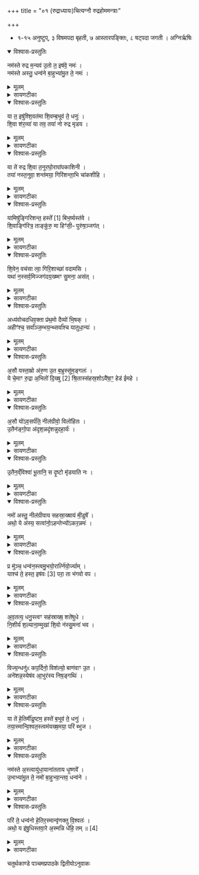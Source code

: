 +++
title = "०१ (रुद्राध्यायः)चित्यग्नौ रुद्रहोममन्त्राः"

+++
 - १-१५ अनुष्टुप्, ३ विषमपदा बृहती,
  ७ आस्तारपङ्क्तिः, ८ षट्पदा जगती । अग्निर्ऋषिः
<details open><summary>विश्वास-प्रस्तुतिः</summary>

नम॑स्ते रुद्र म॒न्यव॑ उ॒तो त॒ इष॑वे॒ नमः॑ ।   
नम॑स्ते अस्तु॒ धन्व॑ने बा॒हुभ्या॑मु॒त ते॒ नमः॑ ।   
</details>

<details><summary>मूलम्</summary>

नम॑स्ते रुद्र म॒न्यव॑ उ॒तो त॒ इष॑वे॒ नमः॑ ।   
नम॑स्ते अस्तु॒ धन्व॑ने बा॒हुभ्या॑मु॒त ते॒ नमः॑ ।   
</details>

<details><summary>सायणटीका</summary>

(चतुर्थाष्टके पञ्चमप्रपाठके प्रथमोऽनुवाकः)

यस्य निःश्वसितं वेदा यो वेदेभ्योऽखिलं जगत्।  
निर्ममे तमहं वन्दे विद्यातीर्थमहेश्वरम्॥

हष्टकाचितयः सर्वाश्चतुर्थे हि समापिताः।  
रुद्राध्याये पञ्चमे तु चित्यग्नौ होम उच्यते॥

कर्मप्रकरणे पाठात्कर्माङ्गत्वमपीष्यते।  
ज्ञानहेतुत्वमप्यस्य सर्वोपनिषदीरितम्॥

किं जप्येनामृतत्वं नो ब्रूहीत्युक्तो मुनिर्जगौ।  
शतरुद्रीयकेणेति जावाला आमनन्ति हि॥

स्मृत्यागमपुराणेषु रुद्राध्यायप्रशंसनम्।  
बह्मस्ति तद्विस्तरेण रुद्रकल्पेऽभिधास्यते॥

इह कर्माङ्गता यादृग्वर्णिता ब्राह्मणेन ताम्।  
बोद्धुं शब्दार्थमात्रस्य विबृतिः क्रियते स्फुटा॥

२११२ कल्पः—“शतरुद्रीयं जुहोति जतिलयवाग्वा वा गवीधुकयवाग्वा वा जर्तिलगवीधुकसक्तुभिर्वा कुशयवसर्पिषाऽजाक्षीरेण मृगीक्षीरेण वाऽर्कपर्णेनोदङ्तिष्ठ न्नुत्तरस्य पक्षस्य उत्तरामपस्यां स्रक्त्यां विकर्ण्यां स्वयमातृण्णायामनुपरिचारं (क्रामं) वा नमस्ते रुद्र मन्यव इत्येताननुवाकांस्त्रेधा विभज्यापि वा प्रथमादुपक्रम्य नमस्तक्षभ्य इति जानुदघ्ने धारयमाणो रथकारेभ्य इत्युपक्रम्य नमः स्वायुधायेति नाभिदघ्ने शेषेण प्रागवसानेभ्य आस्यदघ्ने हुत्वा सहस्राणि सहस्रश इति दशावदानानि हुत्वाऽन्वारोहाञ्जुहोति नमो रुद्रेभ्यो ये पृथिव्यामिति जानुदघ्ने धारयमाणे नमो रुद्रेभ्यो येऽन्तरिक्ष इति नाभिदघ्ने नमो रुद्रेभ्यो ये दिवीत्यास्यदघ्ने हुत्वैतानेव यजमानं वाचयित्वैतानेव विपरीतान्प्रत्यवरोहान्हुत्वा संचरे पशूनामर्कपर्णमुदस्यति यं द्विष्यात्तस्य संचर इति” इति।  
तत्र प्रथमानुवाके प्रथमामृचमाह— नमस्ते रुद्रेति।   हे रुद्र ते त्वदीयो यो मन्युः कोपस्तस्मै नमोऽस्तु।   स मन्युरस्मद्वैरिष्वेव प्रसरतु नत्वस्मासु।   उत्तापि च ते तवेषवे नमः।   त्वदीयाय बाणाय नमोऽस्तु।   तथा ते धन्वने त्वदीयाय धनुषे नमोऽस्तु।   उतापि च ते बाहुभ्यां त्वदीयाभ्यां धनुर्बाणोपेताभ्यां हस्ताभ्यां नमोऽस्तु।   एतत्सर्वान्वौरिष्वेव प्रवर्ततां न तु मयीत्यभिप्रायः।  
</details>

<details open><summary>विश्वास-प्रस्तुतिः</summary>

या त॒ इषु॑श्शि॒वत॑मा शि॒वम्ब॒भूव॑ ते॒ धनुः॑ ।   
शि॒वा श॑र॒व्या॑ या तव॒ तया॑ नो रुद्र मृडय ।  
</details>

<details><summary>मूलम्</summary>

या त॒ इषु॑श्शि॒वत॑मा शि॒वम्ब॒भूव॑ ते॒ धनुः॑ ।   
शि॒वा श॑र॒व्या॑ या तव॒ तया॑ नो रुद्र मृडय ।  
</details>

<details><summary>सायणटीका</summary>

द्वितीयामृचमाह— या त इषुरिति।   हे रुद्र ते त्वदीया येयमिषुः शिवतमा शान्ततमा बभूव तथा ते त्वदीयं यद्धनुः शिवं शान्तं बभूव, तथा या च तव शरव्या तवेषुधिस्तया शान्तयेष्वा तेन च शान्तेन धनुषा तया च शान्तया शरव्यया नोस्मान्मृडय सुखय।   भक्तेषु प्रवृत्त्यभावात्तेषां शान्तत्वम्।  
</details>

<details open><summary>विश्वास-प्रस्तुतिः</summary>

या ते॑ रुद्र शि॒वा त॒नूरघो॒रापा॑पकाशिनी ।   
तया॑ नस्त॒नुवा॒ शन्त॑मया॒ गिरि॑शन्ता॒भि चा॑कशीहि ।   
</details>

<details><summary>मूलम्</summary>

या ते॑ रुद्र शि॒वा त॒नूरघो॒रापा॑पकाशिनी ।   
तया॑ नस्त॒नुवा॒ शन्त॑मया॒ गिरि॑शन्ता॒भि चा॑कशीहि ।   
</details>

<details><summary>सायणटीका</summary>

अथ तृतीयामृचमाह— या ते रुद्रेति।   द्वे हि रुद्रस्य तनू।   तथा चापरिष्टादाम्नायते रुद्रो वा एष यदग्निस्तस्यैते तनुवौ घोराऽन्या शिवाऽन्या” इति।   हिंसिका घोराऽनुग्राहिका शिवा।   हे रुद्र ते तव या तनूः शिवाऽस्मास्वनुग्रहकारिण्यत एवाघोरा हंसिका न भवति।   अघोरत्वमेव स्पष्टी क्रियतेअपापकाशिनी पाप हिंसारू   २११३ पमनिष्टं काशयतीति पापकाशिनी, तादृशी न भवतीत्यपापकाशिनी।   गिरौ कैलासे स्थित्वा नित्यं प्राणिभ्यो यः शं सुखं तनोति स गिरिशंतस्तस्य संबोधनं हे गिरिशंत।   तथाविध हे रुद्र शंतमयाऽतिशयेन सुखकारिण्या तया तनुवाऽभिचाकशीहि मामभिलक्ष्य प्रकाशं करु।   एतादृशीं त्वदीयां तुनं प्रकाश्य मां सुखिनं कुर्वित्यर्थः।  
</details>

<details open><summary>विश्वास-प्रस्तुतिः</summary>

यामिषु॑ङ्गिरिशन्त॒ हस्ते᳚ [1]  बिभ॒र्ष्यस्त॑वे ।   
शि॒वाङ्गि॑रित्र॒ ताङ्कु॑रु॒ मा हिꣳ॑सी॒ᳶ पुरु॑ष॒ञ्जग॑त् ।
</details>

<details><summary>मूलम्</summary>

यामिषु॑ङ्गिरिशन्त॒ हस्ते᳚ [1]  बिभ॒र्ष्यस्त॑वे ।   
शि॒वाङ्गि॑रित्र॒ ताङ्कु॑रु॒ मा हिꣳ॑सी॒ᳶ पुरु॑ष॒ञ्जग॑त् ।
</details>

<details><summary>सायणटीका</summary>

अथ चतुर्थीमृचमाह— यमिषुमिति।   हे गिरिशंत यामिषुं वाणमस्तवे वैरिषु प्रक्षेप्तुं हस्ते विभार्षि।   कैलासाख्यं गिरिं त्रायते पालयतीति गिरित्रस्तत्संबोधनं हे गिरित्र।   तथाविध हे रुद्र तां हस्ते घृतामिषुं शिवामस्मासु शान्तां कुरु।   पुरुषमस्मदीयं मनुष्यं जगन्मनुष्यव्यतिरिक्तमपि जङ्गमं गवादिकं मा हिंसीः।  
</details>

<details open><summary>विश्वास-प्रस्तुतिः</summary>

शि॒वेन॒ वच॑सा त्वा॒ गिरि॒शाच्छा॑ वदामसि ।   
यथा॑ न॒स्सर्व॒मिज्जग॑दय॒ख्ष्मꣳ सु॒मना॒ अस॑त् ।   
</details>

<details><summary>मूलम्</summary>

शि॒वेन॒ वच॑सा त्वा॒ गिरि॒शाच्छा॑ वदामसि ।   
यथा॑ न॒स्सर्व॒मिज्जग॑दय॒ख्ष्मꣳ सु॒मना॒ अस॑त् ।   
</details>

<details><summary>सायणटीका</summary>

अथ पञ्चमीमाह— शिवेन वचसेति।   गिरौ कौलासे शेते तिष्टतीति गिरिशः।   हे गिरिश त्वामच्छ प्राप्तुं शिवेन मङ्गलेन स्तुतिरूपेण वचसा वदामसि वयं प्रार्थयामहे यथा येन प्रकारेण नोऽस्मददीयं सर्वमिज्जगन्सर्वमपि मनुष्यपश्वादिकं जङ्गप्रजातमयक्ष्मं रोगरहितं सुमना असत्सौमनस्योपेतं भवति तथा कुरु।  
</details>

<details open><summary>विश्वास-प्रस्तुतिः</summary>

अध्य॑वोचदधिव॒क्ता प्र॑थ॒मो दैव्यो॑ भि॒षक् ।   
अहीꣳ॑श्च॒ सर्वा᳚ञ्ज॒म्भय॒न्थ्सर्वा᳚श्च यातुधा॒न्यः॑ ।   
</details>

<details><summary>मूलम्</summary>

अध्य॑वोचदधिव॒क्ता प्र॑थ॒मो दैव्यो॑ भि॒षक् ।   
अहीꣳ॑श्च॒ सर्वा᳚ञ्ज॒म्भय॒न्थ्सर्वा᳚श्च यातुधा॒न्यः॑ ।   
</details>

<details><summary>सायणटीका</summary>

अथ षष्ठीमाह– अध्यवोचदिति।   यो रुद्रोऽविवक्ताध्धिकोऽयमित्येवं सर्वेषामग्रे मां प्रति वक्तुं क्षमस्तेनोक्ते सति मम सर्वाधिक्यं ततानीमेव सिध्यति।   अतस्तादृशो रुद्रोऽध्यवोचन्मां सर्वाधिकं वदतु।   कीदृशोऽघिवक्ता, प्रथमो देवानां मध्ये मुख्यो दैव्यः सर्वान्देवानर्हति स्वयं देवान्पालयितुं क्षम इत्यर्थः।   भिषगेतस्य ध्यानमात्रेण सर्वरोगोपशमनादयं चिकित्सकः।   किं कुर्वन्, अहींश्च सर्वान्सर्पब्याघ्रादन्सिर्वानपि सर्वाश्च यातुधान्यः सर्वा अपि राक्षसजातीर्जम्भयंन्विनाशयन्।   
</details>

<details open><summary>विश्वास-प्रस्तुतिः</summary>

अ॒सौ यस्ता॒म्रो अ॑रु॒ण उ॒त ब॒भ्रुस्सु॑म॒ङ्गलः॑ ।   
ये चे॒माꣳ रु॒द्रा अ॒भितो॑ दि॒ख्षु [2]  श्रि॒तास्स॑हस्र॒शोऽवै॑षा॒ꣳ॒ हेड॑ ईमहे ।   
</details>

<details><summary>मूलम्</summary>

अ॒सौ यस्ता॒म्रो अ॑रु॒ण उ॒त ब॒भ्रुस्सु॑म॒ङ्गलः॑ ।   
ये चे॒माꣳ रु॒द्रा अ॒भितो॑ दि॒ख्षु [2]  श्रि॒तास्स॑हस्र॒शोऽवै॑षा॒ꣳ॒ हेड॑ ईमहे ।   
</details>

<details><summary>सायणटीका</summary>

अथ सप्तमीमाह— असौ यस्ताम्र इति।   यो रुद्रोऽसौ मण्डलस्थादित्यरूपः।   स च ताम्र उदयकालेऽत्यन्तरक्तोऽरुण उदयादूर्ध्वमषिद्रक्तः।   उतापि च बभ्रुस्ततोऽप्यूर्ध्वं पिङ्गलः एवमन्येऽपि वर्णास्तत्तत्कालगता उन्नेयाः।   सुमङ्गलो नानावर्णः संस्तदा तदाऽन्धकारादिनिवर्तकत्वादत्यन्तं मङ्गलः।   ये चाऱ्ये रश्मिरूपा रुद्रा इमामभितोऽस्या भूमेः परितो दिक्षु श्रिताः प्राच्यादिदिक्ष्ववस्थिताः।   ते च सह  २११४ स्त्रशोऽनेकसहस्रसंख्याका।   एषामादित्यतद्रश्मिरूपाणां सर्वेषां रुद्राणां हेडः क्रोधसदृशं तीक्ष्णत्वमवेमहे भक्तिनमस्कारादिना निवारयामः।  
</details>

<details open><summary>विश्वास-प्रस्तुतिः</summary>

अ॒सौ यो॑ऽव॒सर्प॑ति॒ नील॑ग्रीवो॒ विलो॑हितः ।   
उ॒तैन॑ङ्गो॒पा अ॑दृश॒न्नदृ॑शन्नुदहा॒र्यः॑ ।   
</details>

<details><summary>मूलम्</summary>

अ॒सौ यो॑ऽव॒सर्प॑ति॒ नील॑ग्रीवो॒ विलो॑हितः ।   
उ॒तैन॑ङ्गो॒पा अ॑दृश॒न्नदृ॑शन्नुदहा॒र्यः॑ ।   
</details>

<details><summary>सायणटीका</summary>

अथाष्टमीमाह— असौ योऽयेति।   यो रुद्रो नीलग्रीवः कालकूटविषधारणेन नीलवर्णा ग्रीवा यस्यासौ नीलग्रीवः।   स एव विलोहितो विशेषेण लोहितवर्णः सन्नसौ मण्डलवर्ती भूत्वाऽवसर्पत्युदयास्तमयौ संपादयितुं प्रवर्तते।   तस्य च रुद्रस्य मण्डलवर्तिस्वरूपधारणे प्रयोजनमुच्यतेउतापि च गोपा वेदशास्त्रसंस्काररहिता गोपाला अप्येनं मण्डलवर्तिनमादित्यरूपिणं रुद्रमदृशन्पश्यति।   उदहार्य उदकानां हारिण्यो योषितोऽप्येनसदृशन्पश्यन्ति।   
</details>

<details open><summary>विश्वास-प्रस्तुतिः</summary>

उ॒तैन॒व्ँविश्वा॑ भू॒तानि॒ स दृ॒ष्टो मृ॑डयाति नः ।   
</details>

<details><summary>मूलम्</summary>

उ॒तैन॒व्ँविश्वा॑ भू॒तानि॒ स दृ॒ष्टो मृ॑डयाति नः ।   
</details>

<details><summary>सायणटीका</summary>

उतापि चैनमादित्यरूपिणं रुद्रं विश्वा भूतानि गोमहिष्यादयः सर्वेऽपि प्राणिनः पश्यन्ति।   सर्वेषां दर्शनार्थमेव हि रुद्रस्याऽऽदित्यमूर्तिधारणम्।   कैलासादिवर्ति रुद्रस्य रूपं तु वेदशास्त्राभिज्ञैरेव दृश्यते नान्यैः।   तादृशो रुद्रो दृष्टः सन्नोऽस्मान्मृडयाति सुखिनः करोत्वित्यर्थः।  
</details>

<details open><summary>विश्वास-प्रस्तुतिः</summary>

नमो॑ अस्तु॒ नील॑ग्रीवाय सहस्रा॒ख्षाय॑ मी॒ढुषे᳚ ।   
अथो॒ ये अ॑स्य॒ सत्वा॑नो॒ऽहन्तेभ्यो॑ऽकर॒न्नमः॑ ।   
</details>

<details><summary>मूलम्</summary>

नमो॑ अस्तु॒ नील॑ग्रीवाय सहस्रा॒ख्षाय॑ मी॒ढुषे᳚ ।   
अथो॒ ये अ॑स्य॒ सत्वा॑नो॒ऽहन्तेभ्यो॑ऽकर॒न्नमः॑ ।   
</details>

<details><summary>सायणटीका</summary>

अथ नवमीमाह— नमो अस्त्विति।   यः पूर्वोक्तरीत्या नीलग्रीवः स एवेन्द्रमूर्तिधारणेन सहस्राक्षः।   स पुनः पर्जन्यमूर्तिधारणेन मीढूवान्सेचको वृष्टिकर्तेत्यर्थः।   तादृशाय रुद्राय नमोऽस्तु।  
अथो अपि च ये केचिदस्य रुद्रस्य सत्त्वानो भृत्यरूपाः प्राणिनस्तेभ्यः सर्वेभ्योऽहं नमोऽकरं नमस्करोति।  
</details>

<details open><summary>विश्वास-प्रस्तुतिः</summary>

प्र मु॑ञ्च॒ धन्व॑न॒स्त्वमु॒भयो॒रार्त्नि॑यो॒र्ज्याम् ।   
याश्च॑ ते॒ हस्त॒ इष॑वः [3]  परा॒ ता भ॑गवो वप ।  
</details>

<details><summary>मूलम्</summary>

प्र मु॑ञ्च॒ धन्व॑न॒स्त्वमु॒भयो॒रार्त्नि॑यो॒र्ज्याम् ।   
याश्च॑ ते॒ हस्त॒ इष॑वः [3]  परा॒ ता भ॑गवो वप ।  
</details>

<details><summary>सायणटीका</summary>

अथ दशमीमाह— प्र मुञ्चेति।   ह भगवो भगवन्पूजावन्महदैश्वर्यसंपन्न रुद्र त्वं धन्वनस्त्वदीयस्य धनुष उभयोरार्त्नियोः कोट्योरवस्थितां ज्यां मौर्वीं प्रमुञ्चावरोपय।   याश्व ते हस्त इषवो वर्तन्ते ता अपि परावप परित्यज।  
</details>

<details open><summary>विश्वास-प्रस्तुतिः</summary>

अ॒व॒तत्य॒ धनु॒स्त्वꣳ सह॑स्राख्ष॒ शते॑षुधे ।   
नि॒शीर्य॑ श॒ल्याना॒म्मुखा॑ शि॒वो न॑स्सु॒मना॑ भव ।   
</details>

<details><summary>मूलम्</summary>

अ॒व॒तत्य॒ धनु॒स्त्वꣳ सह॑स्राख्ष॒ शते॑षुधे ।   
नि॒शीर्य॑ श॒ल्याना॒म्मुखा॑ शि॒वो न॑स्सु॒मना॑ भव ।   
</details>

<details><summary>सायणटीका</summary>

अथैकादशीमाह— अवतत्येति।   इन्द्ररूपेण सहस्रसंख्याकान्यक्षीणि यस्यासौ सहश्राक्षः।   शतसंख्याका इषुधयो बाणस्थापनकोशा यस्यासौ शतेषुधिः।   तादृश हे रुद्र धनुरवतत्यावरोषितज्याकं कृत्वा शल्यानां मुखा मुकानिषुगतलोहानामग्राणि नि शीर्येषुधिषु न्यग्भावेन शीर्णानि कृत्वा नोऽस्मान्प्रति सुमना अनुग्रहयुक्तः सञ्शिवः शान्तो भव।  
</details>

<details open><summary>विश्वास-प्रस्तुतिः</summary>

विज्य॒न्धनु॑ᳵ कप॒र्दिनो॒ विश॑ल्यो॒ बाण॑वाꣳ उ॒त ।   
अने॑शन्न॒स्येष॑व आ॒भुर॑स्य निष॒ङ्गथिः॑ ।   
</details>

<details><summary>मूलम्</summary>

विज्य॒न्धनु॑ᳵ कप॒र्दिनो॒ विश॑ल्यो॒ बाण॑वाꣳ उ॒त ।   
अने॑शन्न॒स्येष॑व आ॒भुर॑स्य निष॒ङ्गथिः॑ ।   
</details>

<details><summary>सायणटीका</summary>

अथ द्वादशीमाह— विज्यं धनुरिति।   कपर्दो जटाजूटः सोऽस्यास्तीति कपर्दी रुद्रस्तस्य धनु   २११५ र्विज्यं विगतज्याकमस्तु।   उतापि च बाणा अस्मिंस्तिष्ठन्तीति वाणवानिषुधिः।   स च विशल्योऽस्तु।   इषुगतानां शल्यानां तदुदरे गोपितत्वेन बहिराविर्भूतशल्यरहितोऽस्तु।   अस्य रुद्रस्येषवो बाणा इषुधौ प्रक्षिप्ता अनैशन्वेद्धुमसमर्था भवन्तु अस्य रुद्रस्य।   निषङ्गथिर्बाणाधार आभुरस्त्वषित्प्रभुरस्तु।   कुड्यनिखातशङ्कावासाञ्जितत्वेन वाणान्धारयितुमेव प्रभवतु।   न तु वाणाकर्षणयोग्य इत्यर्थः।  
अथवा निषङ्गथिः खड्गाकर्षणसमर्थः।   
</details>

<details open><summary>विश्वास-प्रस्तुतिः</summary>

या ते॑ हे॒तिर्मी॑ढुष्टम॒ हस्ते॑ ब॒भूव॑ ते॒ धनुः॑ ।   
तया॒स्मान्वि॒श्वत॒स्त्वम॑यख्ष॒मया॒ परि॑ ब्भुज ।   
</details>

<details><summary>मूलम्</summary>

या ते॑ हे॒तिर्मी॑ढुष्टम॒ हस्ते॑ ब॒भूव॑ ते॒ धनुः॑ ।   
तया॒स्मान्वि॒श्वत॒स्त्वम॑यख्ष॒मया॒ परि॑ ब्भुज ।   
</details>

<details><summary>सायणटीका</summary>

अश्च त्रयोदशीमाह— या ते हेतिरिति।   हे मीढुष्टमातिशयेन कामभिवर्पक या ते हेतिस्तव संबन्धि खड्गादिरूपं यदायुधं, यदपि ते तव हस्ते धनुर्वभूव, अयक्ष्मयाऽनुपद्रवकारिण्या तया हेत्या तथाविधेन धनुषा च त्वमस्मीन्विश्वतः परिब्भुज सर्वतः परिपालय।  
</details>

<details open><summary>विश्वास-प्रस्तुतिः</summary>

नम॑स्ते अ॒स्त्वायु॑धा॒याना॑तताय धृ॒ष्णवे᳚ ।   
उ॒भाभ्या॑मु॒त ते॒ नमो॑ बा॒हुभ्या॒न्तव॒ धन्व॑ने ।   
</details>

<details><summary>मूलम्</summary>

नम॑स्ते अ॒स्त्वायु॑धा॒याना॑तताय धृ॒ष्णवे᳚ ।   
उ॒भाभ्या॑मु॒त ते॒ नमो॑ बा॒हुभ्या॒न्तव॒ धन्व॑ने ।   
</details>

<details><summary>सायणटीका</summary>

अथ चतुर्दशीमाह— नमस्ते अस्त्विति।   हे रुद्र ते त्वदीयायाऽऽयुधाय वाणरूपाय नमोऽस्तु।   कीदृशायाऽऽयुधाय, अनातताय धनुषि संधानाभावादमसारिताय, धृष्णवे स्वरूपेण प्रहतुं प्रगल्भाय।   किंच ते त्वदीयाभ्यामुभाभ्यां बाहुभ्यां नमोऽस्तु।   तथा तव त्वदीयाय धन्वने नमोऽस्तु।  
</details>

<details open><summary>विश्वास-प्रस्तुतिः</summary>

परि॑ ते॒ धन्व॑नो हे॒तिर॒स्मान्वृ॑णक्तु वि॒श्वतः॑ ।   
अथो॒ य इ॑षु॒धिस्तवा॒रे अ॒स्मन्नि धे॑हि॒ तम् ॥ [4]  
</details>

<details><summary>मूलम्</summary>

परि॑ ते॒ धन्व॑नो हे॒तिर॒स्मान्वृ॑णक्तु वि॒श्वतः॑ ।   
अथो॒ य इ॑षु॒धिस्तवा॒रे अ॒स्मन्नि धे॑हि॒ तम् ॥ [4]  
</details>

<details><summary>सायणटीका</summary>

अथ पञ्चदशीमाह— परि ते धन्वन इति।   हे रुद्र ते त्वदीयस्य धन्वनो हेतिर्बाणशल्यरूपाऽस्मान्विश्वतः सर्वतः परिवृणक्तु वर्जितान्करोतु, मा बाधतामित्यर्थः।  
अथो अपि च यस्तवेषुधिस्तमस्मदारेऽस्मत्तो दुरे निधेहि स्थापय॥

इति श्रीमत्सायणाचार्यविरचिते माधवीये वेदार्थप्रकाशे कृष्णयजुर्वेदीयतैत्तिरीयसंहिताभाष्ये चतुर्थकाण्डे चतुर्थप्रपाठके  प्रथमोऽनुवाकः ॥
   १॥
</details>

चतुर्थकाण्डे पञ्चमप्रपाठके द्वितीयोऽनुवाकः
